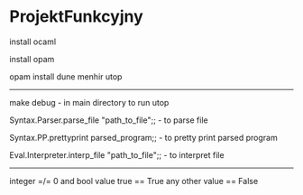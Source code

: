 # ProjektFunkcyjny

install ocaml

install opam

opam install dune menhir utop

----------------------------------------------------

make debug - in main directory to run utop

Syntax.Parser.parse_file "path_to_file";; - to parse file

Syntax.PP.prettyprint parsed_program;; - to pretty print parsed program

Eval.Interpreter.interp_file "path_to_file";; - to interpret file

----------------------------------------------------

integer =/= 0 and bool value true == True
any other value == False